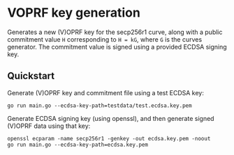 # VOPRF key generation

Generates a new (V)OPRF key for the secp256r1 curve, along with a public
commitment value `H` corresponding to `H = kG`, where `G` is the curves
generator. The commitment value is signed using a provided ECDSA signing
key.

## Quickstart

Generate (V)OPRF key and commitment file using a test ECDSA key:
```
go run main.go --ecdsa-key-path=testdata/test.ecdsa.key.pem
```

Generate ECDSA signing key (using openssl), and then generate signed (V)OPRF
data using that key:
```
openssl ecparam -name secp256r1 -genkey -out ecdsa.key.pem -noout
go run main.go --ecdsa-key-path=ecdsa.key.pem
```
